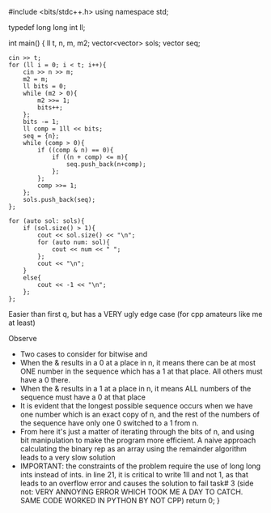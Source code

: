 #include <bits/stdc++.h>
using namespace std;

typedef long long int ll;

int main() {
  ll t, n, m, m2;
	vector<vector<ll>> sols;
	vector<ll> seq;
	
	cin >> t;
	for (ll i = 0; i < t; i++){
	    cin >> n >> m;
	    m2 = m;
	    ll bits = 0;
	    while (m2 > 0){
	        m2 >>= 1;
	        bits++;
	    };
	    bits -= 1;
	    ll comp = 1ll << bits;
	    seq = {n};
	    while (comp > 0){
	        if ((comp & n) == 0){
	            if ((n + comp) <= m){
	                seq.push_back(n+comp);
	            };
	        };
	        comp >>= 1;
	    };
	    sols.push_back(seq);
	};
	
	for (auto sol: sols){
	    if (sol.size() > 1){
	        cout << sol.size() << "\n";
	        for (auto num: sol){
	            cout << num << " ";
	        };
	        cout << "\n";
	    }
	    else{
	        cout << -1 << "\n";
	    };
	};

 Easier than first q, but has a VERY ugly edge case (for cpp amateurs like me at least)

 Observe
 * Two cases to consider for bitwise and
 * When the & results in a 0 at a place in n, it means there can be at most ONE number in the sequence which has a 1 at that place. All others must have a 0 there.
 * When the & results in a 1 at a place in n, it means ALL numbers of the sequence must have a 0 at that place
 * It is evident that the longest possible sequence occurs when we have one number which is an exact copy of n, and the rest of the numbers of the sequence have only one 0 switched to a 1 from n.
 * From here it's just a matter of iterating through the bits of n, and using bit manipulation to make the program more efficient. A naive approach calculating the binary rep as an array using the
   remainder algorithm leads to a very slow solution
*  IMPORTANT: the constraints of the problem require the use of long long ints instead of ints. in line 21, it is critical to write 1ll and not 1, as that leads to an overflow error and causes the solution
   to fail task# 3 (side not: VERY ANNOYING ERROR WHICH TOOK ME A DAY TO CATCH. SAME CODE WORKED IN PYTHON BY NOT CPP)
	return 0;
}

